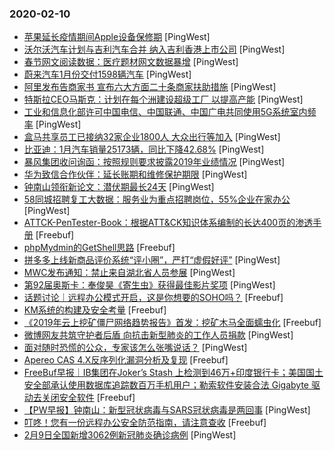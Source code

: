 ### 2020-02-10

* [苹果延长疫情期间Apple设备保修期](https://www.pingwest.com/w/204763) [PingWest]
* [沃尔沃汽车计划与吉利汽车合并 纳入吉利香港上市公司](https://www.pingwest.com/w/204760) [PingWest]
* [春节网文阅读数据：医疗题材网文数据暴增](https://www.pingwest.com/w/204758) [PingWest]
* [蔚来汽车1月份交付1598辆汽车](https://www.pingwest.com/w/204749) [PingWest]
* [阿里发布告商家书 宣布六大方面二十条商家扶助措施](https://www.pingwest.com/w/204748) [PingWest]
* [特斯拉CEO马斯克：计划在每个洲建设超级工厂 以提高产能](https://www.pingwest.com/w/204744) [PingWest]
* [工业和信息化部许可中国电信、中国联通、中国广电共同使用5G系统室内频率](https://www.pingwest.com/w/204738) [PingWest]
* [盒马共享员工已接纳32家企业1800人 大众出行等加入](https://www.pingwest.com/w/204736) [PingWest]
* [比亚迪：1月汽车销量25173辆，同比下降42.68%](https://www.pingwest.com/w/204735) [PingWest]
* [暴风集团收问询函：按照规则要求披露2019年业绩情况](https://www.pingwest.com/w/204734) [PingWest]
* [华为致信合作伙伴：延长账期和维修保护期限](https://www.pingwest.com/w/204726) [PingWest]
* [钟南山领衔新论文：潜伏期最长24天](https://www.pingwest.com/w/204718) [PingWest]
* [58同城招聘复工大数据：服务业为重点招聘岗位，55%企业在家办公](https://www.pingwest.com/w/204717) [PingWest]
* [ATTCK-PenTester-Book：根据ATT&CK知识体系编制的长达400页的渗透手册](https://www.freebuf.com/articles/system/226119.html) [Freebuf]
* [phpMydmin的GetShell思路](https://www.freebuf.com/articles/web/226240.html) [Freebuf]
* [拼多多上线新商品评价系统“评小圈”，严打“虚假好评”](https://www.pingwest.com/w/204713) [PingWest]
* [MWC发布通知：禁止来自湖北省人员参展](https://www.pingwest.com/w/204711) [PingWest]
* [第92届奥斯卡：奉俊昊《寄生虫》获得最佳影片奖项](https://www.pingwest.com/w/204710) [PingWest]
* [话题讨论｜远程办公模式开启，这是你想要的SOHO吗？](https://www.freebuf.com/articles/neopoints/226765.html) [Freebuf]
* [KM系统的构建及安全考量](https://www.freebuf.com/articles/es/225364.html) [Freebuf]
* [《2019年云上挖矿僵尸网络趋势报告》首发：挖矿木马全面蠕虫化](https://www.freebuf.com/articles/paper/226605.html) [Freebuf]
* [微博网友共筑守护者后盾 向抗击新型肺炎的工作人员捐款](https://www.pingwest.com/w/204697) [PingWest]
* [面对随时恐慌的公众，专家该怎么张嘴说话？](https://www.pingwest.com/a/204673) [PingWest]
* [Apereo CAS 4.X反序列化漏洞分析及复现](https://www.freebuf.com/vuls/226149.html) [Freebuf]
* [FreeBuf早报｜IB集团在Joker’s Stash 上检测到46万+印度银行卡；美国国土安全部承认使用数据库追踪数百万手机用户；勒索软件安装合法 Gigabyte 驱动去关闭安全软件](https://www.freebuf.com/news/226748.html) [Freebuf]
* [【PW早报】钟南山：新型冠状病毒与SARS冠状病毒是两回事](https://www.pingwest.com/w/204682) [PingWest]
* [叮咚！您有一份远程办公安全防范指南，请注意查收](https://www.freebuf.com/articles/network/226636.html) [Freebuf]
* [2月9日全国新增3062例新冠肺炎确诊病例](https://www.pingwest.com/w/204689) [PingWest]

